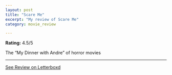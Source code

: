 ```yaml
---
layout: post
title: "Scare Me"
excerpt: "My review of Scare Me"
category: movie_review

---
```


**Rating:** 4.5/5

The “My Dinner with Andre” of horror movies

<hr>

[See Review on Letterboxd](https://boxd.it/1nHSg9)
